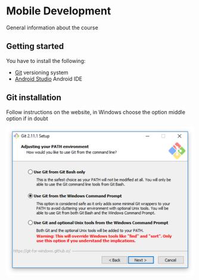 # Mobile Development

General information about the course

## Getting started

You have to install the following:
* [Git](https://git-scm.com/downloads) versioning system
* [Android Studio](https://developer.android.com/studio/index.html) Android IDE

## Git installation

Follow instructions on the website,
in Windows choose the option middle option if in doubt

![Command prompt options](/image/git-dialog.png)

